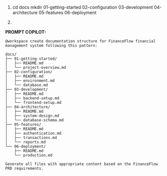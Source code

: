 1. cd docs
mkdir 01-getting-started 02-configuration 03-development 04-architecture 05-features 06-deployment

2. 

**PROMPT COPILOT:**
```
@workspace create documentation structure for FinanceFlow financial management system following this pattern:

docs/
├── 01-getting-started/
│   ├── README.md
│   └── project-overview.md
├── 02-configuration/
│   ├── README.md
│   ├── environment.md
│   └── database.md
├── 03-development/
│   ├── README.md
│   ├── backend-setup.md
│   └── frontend-setup.md
├── 04-architecture/
│   ├── README.md
│   ├── system-design.md
│   └── database-schema.md
├── 05-features/
│   ├── README.md
│   ├── authentication.md
│   ├── transactions.md
│   └── reports.md
└── 06-deployment/
    ├── README.md
    └── production.md

Generate all files with appropriate content based on the FinanceFlow PRD requirements.
```